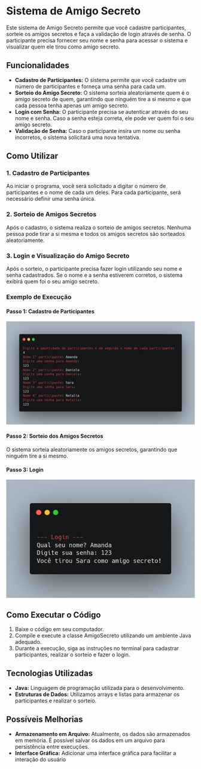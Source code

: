 # Sistema de Amigo Secreto
Este sistema de Amigo Secreto permite que você cadastre participantes, sorteie os amigos secretos e faça a validação de login através de senha. O participante precisa fornecer seu nome e senha para acessar o sistema e visualizar quem ele tirou como amigo secreto.

## Funcionalidades
- **Cadastro de Participantes:** O sistema permite que você cadastre um número de participantes e forneça uma senha para cada um.
- **Sorteio do Amigo Secreto:** O sistema sorteia aleatoriamente quem é o amigo secreto de quem, garantindo que ninguém tire a si mesmo e que cada pessoa tenha apenas um amigo secreto.
- **Login com Senha:** O participante precisa se autenticar através do seu nome e senha. Caso a senha esteja correta, ele pode ver quem foi o seu amigo secreto.
- **Validação de Senha:** Caso o participante insira um nome ou senha incorretos, o sistema solicitará uma nova tentativa.

## Como Utilizar
### 1. Cadastro de Participantes
Ao iniciar o programa, você será solicitado a digitar o número de participantes e o nome de cada um deles. Para cada participante, será necessário definir uma senha única.

### 2. Sorteio de Amigos Secretos
Após o cadastro, o sistema realiza o sorteio de amigos secretos. Nenhuma pessoa pode tirar a si mesma e todos os amigos secretos são sorteados aleatoriamente.

### 3. Login e Visualização do Amigo Secreto
Após o sorteio, o participante precisa fazer login utilizando seu nome e senha cadastrados. Se o nome e a senha estiverem corretos, o sistema exibirá quem foi o seu amigo secreto.
### Exemplo de Execução
#### Passo 1: Cadastro de Participantes
![Texto alternativo](imagens/amigo_secreto.png)
#### Passo 2: Sorteio dos Amigos Secretos
O sistema sorteia aleatoriamente os amigos secretos, garantindo que ninguém tire a si mesmo.

#### Passo 3: Login
![Texto alternativo](imagens/login.png)

## Como Executar o Código
1. Baixe o código em seu computador.
2. Compile e execute a classe AmigoSecreto utilizando um ambiente Java adequado.
3. Durante a execução, siga as instruções no terminal para cadastrar participantes, realizar o sorteio e fazer o login.

## Tecnologias Utilizadas
- **Java:** Linguagem de programação utilizada para o desenvolvimento.
- **Estruturas de Dados:** Utilizamos arrays e listas para armazenar os participantes e realizar o sorteio.

## Possíveis Melhorias
- **Armazenamento em Arquivo:** Atualmente, os dados são armazenados em memória. É possível salvar os dados em um arquivo para persistência entre execuções.
- **Interface Gráfica:** Adicionar uma interface gráfica para facilitar a interação do usuário
